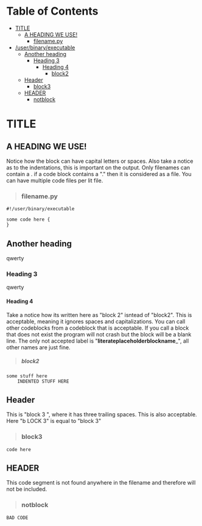 # Table of Contents

 - [TITLE](#title)
   - [A HEADING WE USE! ](#a-heading-we-use!)
     - [filename.py](#filename.py)
 - [/user/binary/executable ](#!/user/binary/executable)
   - [Another heading ](#another-heading)
     - [Heading 3](#heading-3)
       - [Heading 4 ](#heading-4)
         - [block2](#block2)
   - [Header ](#header)
     - [block3](#block3)
   - [HEADER ](#header)
     - [notblock](#notblock)

# TITLE

## A HEADING WE USE!
Notice how the block can have capital letters or spaces.
Also take a notice as to the indentations, this is important on the output.
Only filenames can contain a . if a code block contains a "." then it is considered as a file.
You can have multiple code files per lit file.

> ### filename.py
~~~
#!/user/binary/executable

some code here {
}
~~~

## Another heading
qwerty

### Heading 3
qwerty

#### Heading 4
Take a notice how its written here as "block 2" isntead of "block2". This is acceptable, meaning it ignores spaces and capitalizations.
You can call other codeblocks from a codeblock that is acceptable.
If you call a block that does not exist the program will not crash but the block will be a blank line.
The only not accepted label is "__literateplaceholderblockname___", all other names are just fine.
> ##### block2
~~~
some stuff here
    INDENTED STUFF HERE
~~~

## Header
This is "block 3   ", where it has three trailing spaces. This is also acceptable.
Here "b LOCK 3" is equal to "block 3"
> ### block3
~~~
code here
~~~

## HEADER
This code segment is not found anywhere in the filename and therefore will not be included.
> ### notblock
~~~
BAD CODE
~~~
